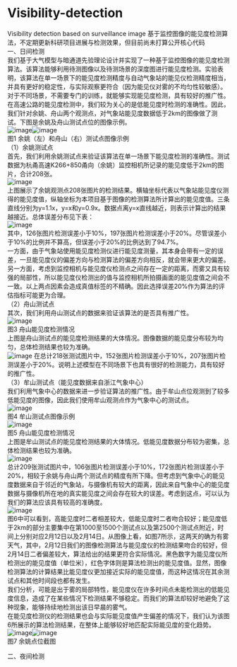 # Visibility-detection
Visibility detection based on surveillance image
基于监控图像的能见度检测算法，不定期更新科研项目进展与检测效果，但目前尚未打算公开核心代码  
一、日间检测  
我们基于大气模型与暗通道先验理论设计并实现了一种基于监控图像的能见度检测算法。该算法能够利用待测图像以及待测场景的深度图进行能见度检测。实验表明，该算法在单一场景下的能见度检测精度与自动气象站的能见仪检测精度相当，并具有更好的稳定性，与实际观察更符合（因为能见仪对雾的不均匀性较敏感）。对于不同场景，不需要专门的训练，就能够实现能见度检测，具有较好的推广性。  
在高速公路的能见度检测中，我们较为关心的是低能见度时检测的准确性。因此，我们针对余姚、舟山两个观测点，对气象站能见度数据低于2km的图像做了测试。下图是余姚及舟山测试点位的图像示例。  
![image](https://user-images.githubusercontent.com/76093504/156872287-422ef81c-8a00-426e-bce1-85826b8a1c06.png)![image](https://user-images.githubusercontent.com/76093504/156872299-9348a978-df77-45dc-9fa1-342d38e0d8d9.png)  
图1 余姚（左）和舟山（右）测试点图像示例  
（1）余姚测试点  
首先，我们利用余姚测试点来验证该算法在单一场景下能见度检测的准确性。测试数据为杭甬高速K266+850甬向（余姚）监控相机所记录的能见度低于2km的图片，合计208张。  
![image](https://user-images.githubusercontent.com/76093504/156872331-ed649aa0-a2b6-4381-b795-89b3efb53b51.png)  
上图展示了余姚观测点208张图片的检测结果。横轴坐标代表以气象站能见度仪测得的能见度值，纵轴坐标为本项目基于图像的检测算法所计算出的能见度值。三条直线分别为y=1.1x，y=x和y=0.9x。数据点离y=x直线越近，则表示计算出的结果越接近。总体误差分布见下表：  
![image](https://user-images.githubusercontent.com/76093504/156872393-3ed7314c-dd26-4b4b-b1c9-9f521010e713.png)  
其中，126张图片检测误差小于10%，197张图片检测误差小于20%。尽管误差小于10%的比例并不算高，但误差小于20%的比例达到了94.7%。  
一方面，由于气象站使用能见度检测仪进行能见度测量，其本身会带有一定的误差，一旦能见度仪的偏差方向与检测算法的偏差方向相反，就会带来更大的偏差。另一方面，考虑到监控相机与能见度仪检测点之间存在一定的距离，而雾又具有较强的局部性，所以能见度仪检测出的值与监控相机所拍摄画面的能见度值之间会不一致。以上两点因素会造成真值标签的不精确。因此选择误差20%作为算法的评估指标可能更为合理。  
（2）舟山测试点  
其次，我们利用舟山测试点的数据来验证该算法的是否具有推广性。  
![image](https://user-images.githubusercontent.com/76093504/156872413-5aa2f37e-9cbf-4f4f-8fc2-b3c5f31b0b66.png)  
图3 舟山能见度检测情况  
上图是舟山测试点的能见度检测结果的大体情况。图像数据的能见度分布较为均匀，总体检测结果也较为准确。  
![image](https://user-images.githubusercontent.com/76093504/156872514-179edb4c-dc7a-4fc1-86c4-951111a3223e.png)
在总计218张测试图片中，152张图片检测误差小于10%，207张图片检测误差小于20%。说明上述模型在不同场景下也具有很好的检测能力，具有较好的推广性。  
（3）牟山测试点（能见度数据来自浙江气象中心）  
我们利用气象中心的数据来进一步验证算法的推广性。由于牟山点位观测到了较多低能见度的图像，因此我们使用牟山观测点作为气象中心的测试点。  
![image](https://user-images.githubusercontent.com/76093504/156872566-be37bba2-a09d-49ad-bbc1-0541bc8d5a9c.png)  
图4 牟山测试点图像示例  
![image](https://user-images.githubusercontent.com/76093504/156872578-94ad4f3c-7b95-4775-ad94-163125cfda98.png)  
图5 舟山能见度检测情况  
上图是牟山测试点的能见度检测结果的大体情况。低能见度数据分布较为密集，总体检测结果也较为准确。  
![image](https://user-images.githubusercontent.com/76093504/156872614-ba4ffd01-fe50-4263-97f6-03f19b89faec.png)  
总计209张测试图片中，106张图片检测误差小于10%，172张图片检测误差小于20%，相较于余姚与舟山两个测试点的精度有所下降。但考虑到气象中心的能见度数据来自于邻近的气象站，与摄像机有较大的距离，因此来自气象中心的能见度数据与摄像机所在地的真实能见度之间会存在较大的误差。考虑到这点，可以认为我们的算法应该具有较高的准确度。  
![image](https://user-images.githubusercontent.com/76093504/156872623-1e50d973-e484-4dde-bc59-8b140520ae9a.png)  
图6中可以看到，高能见度时二者相差较大，低能见度时二者吻合较好；能见度低于2km的部分主要集中在第1000至1500个测试点以及第2500个测试点附近，时间上分别对应2月12日以及2月14日。从图像上看，如图7所示，这两天的确为有雾天气，其中，2月12日我们的图像检测算法与能见度仪的检测结果吻合的较好，但2月14日二者偏差较大，算法给出的结果更符合实际情况。黑色数字为能见度仪所检测出的能见度值（单位米），红色字体则是算法检测出的能见度值。显然，图像检测算法的计算结果比能见度仪更加接近实际的能见度值，而这种这情况在其余测试点和其他时间段也都有发生。  
我们分析，可能是出于雾的局部特性，能见度仪在许多时间点未能检测出的低能见度信息，造成了在某些情况下检测结果不够稳定。而我们的算法却较好地避免了这种现象，能够持续地检测出该日早晨的雾气。  
在能见度检测仪的检测结果也会与实际能见度值产生偏差的情况下，我们认为该图6所展示的算法检测结果，在整体上能够较好地匹配实际能见度的变化趋势。  
![image](https://user-images.githubusercontent.com/76093504/156872635-7fd24dcf-bc0c-4e1b-956b-fb9dee720b16.png)![image](https://user-images.githubusercontent.com/76093504/156872637-1f019ba9-3dd4-451d-9b5e-7490351a77a2.png)  
图7 余姚点位截图

二、夜间检测  






